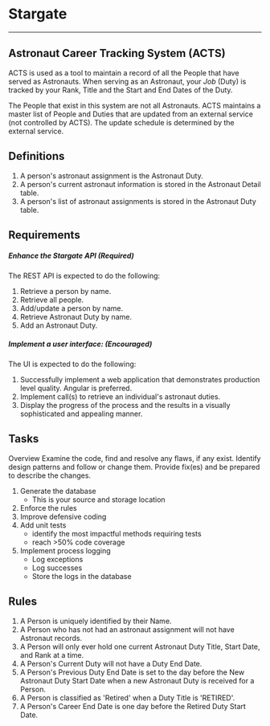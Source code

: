 ﻿<!--v004-->
# Stargate

***

## Astronaut Career Tracking System (ACTS)

ACTS is used as a tool to maintain a record of all the People that have served as Astronauts. When serving as an Astronaut, your *Job* (Duty) is tracked by your Rank, Title and the Start and End Dates of the Duty.

The People that exist in this system are not all Astronauts. ACTS maintains a master list of People and Duties that are updated from an external service (not controlled by ACTS). The update schedule is determined by the external service.

## Definitions

1. A person's astronaut assignment is the Astronaut Duty.
1. A person's current astronaut information is stored in the Astronaut Detail table.
1. A person's list of astronaut assignments is stored in the Astronaut Duty table.

## Requirements

##### Enhance the Stargate API (Required)

The REST API is expected to do the following:

1. Retrieve a person by name.
1. Retrieve all people.
1. Add/update a person by name.
1. Retrieve Astronaut Duty by name.
1. Add an Astronaut Duty.

##### Implement a user interface: (Encouraged)

The UI is expected to do the following:

1. Successfully implement a web application that demonstrates production level quality. Angular is preferred.
1. Implement call(s) to retrieve an individual's astronaut duties.
1. Display the progress of the process and the results in a visually sophisticated and appealing manner.

## Tasks

Overview
Examine the code, find and resolve any flaws, if any exist. Identify design patterns and follow or change them. Provide fix(es) and be prepared to describe the changes.

1. Generate the database
   * This is your source and storage location
1. Enforce the rules
1. Improve defensive coding
1. Add unit tests
   * identify the most impactful methods requiring tests
   * reach >50% code coverage
1. Implement process logging
   * Log exceptions
   * Log successes
   * Store the logs in the database

## Rules

1. A Person is uniquely identified by their Name.
2. A Person who has not had an astronaut assignment will not have Astronaut records.
3. A Person will only ever hold one current Astronaut Duty Title, Start Date, and Rank at a time.
4. A Person's Current Duty will not have a Duty End Date.
5. A Person's Previous Duty End Date is set to the day before the New Astronaut Duty Start Date when a new Astronaut Duty is received for a Person.
6. A Person is classified as 'Retired' when a Duty Title is 'RETIRED'.
7. A Person's Career End Date is one day before the Retired Duty Start Date.